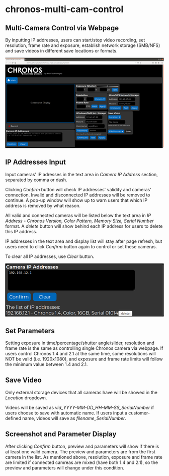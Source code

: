 # chronos-multi-cam-control

## Multi-Camera Control via Webpage

By inputting IP addresses, users can start/stop video recording, set resolution, frame rate and exposure, establish network storage (SMB/NFS) and save videos in different save locations or formats.

![image](https://github.com/krontech/chronos-multi-cam-control/blob/master/screenshots/whole_screen.png)

## IP Addresses Input

Input cameras' IP adresses in the text area in *Camera IP Address* section, separated by comma or dash. 

Clicking *Confirm* button will check IP addresses' validity and cameras' connection. Invalid and disconnected IP addresses will be removed to continue. A pop-up window will show up to warn users that which IP address is removed by what reason. 

All valid and connected cameras will be listed below the text area in *IP Address - Chronos Version, Color Pattern, Memory Size, Serial Number* format. A *delete* button will show behind each IP address for users to delete this IP address. 

IP addresses in the text area and display list will stay after page refresh, but users need to click *Confirm* button again to control or set these cameras.

To clear all IP addresses, use *Clear* button.

![image](https://github.com/krontech/chronos-multi-cam-control/blob/master/screenshots/cmarea_ip_addresses.png)

## Set Parameters

Setting exposure in time/percentage/shutter angle/slider, resolution and frame rate is the same as controlling single Chronos camera via webpage. If users control Chronos 1.4 and 2.1 at the same time, some resolutions will NOT be valid (i.e. 1920x1080), and exposure and frame rate limits will follow the minimum value between 1.4 and 2.1.

## Save Video

Only external storage devices that all cameras have will be showed in the *Location* dropdown.

Videos will be saved as *vid_YYYY-MM-DD_HH-MM-SS_SerialNumber* if users choose to save with automatic name. If users input a customer-defined name, videos will save as *filename_SerialNumber*.

## Screenshot and Parameter Display

After clicking *Confirm* button, preview and parameters will show if there is at least one valid camera. The preview and parameters are from the first camera in the list. As mentioned above, resolution, exposure and frame rate are limited if connected camreas are mixed (have both 1.4 and 2.1), so the preview and parameters will change under this condition. 

